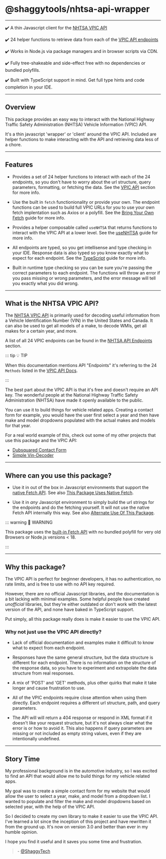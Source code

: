 # @shaggytools/nhtsa-api-wrapper

---

✔️ A thin Javascript client for the [NHTSA VPIC API](https://vpic.nhtsa.dot.gov/api/)

✔️ 24 helper functions to retrieve data from each of the [VPIC API endpoints](../guide/vpic/index#vpic-api-endpoints)

✔️ Works in Node.js via package managers and in browser scripts via CDN.

✔️ Fully tree-shakeable and side-effect free with no dependencies or bundled polyfills.

✔️ Built with TypeScript support in mind. Get full type hints and code
completion in your IDE.

---

## Overview

This package provides an easy way to interact with the National Highway Traffic Safety
Administration (NHTSA) Vehicle Information (VPIC) API.

It's a thin javascript 'wrapper' or 'client' around the VPIC API. Included are helper functions to
make interacting with the API and retrieving data less of a chore.

---

## Features

- Provides a set of 24 helper functions to interact with each of the 24 endpoints, so you
  don't have to worry about the url structure, query parameters, formatting, or fetching the data.
  See the [VPIC API](/guide/vpic/) section for more info.

- Use the built in `fetch` functionionality or provide your own. The endpoint functions can be used
  to build full VPIC URLs for you to use your own fetch implentation such as Axios or a polyfill.
  See the [Bring Your Own Fetch](/guide/bring-your-own-fetch) guide for more info.

- Provides a helper composable called `useNHTSA` that returns functions to interact with the VPIC
  API at a lower level. See the [useNHTSA](/utils/use-nhtsa) guide for more info.

- All endpoints are typed, so you get intellisense and type checking in your IDE. Response data is
  also typed so you know exactly what to expect for each endpoint. See the
  [TypeScript](/guide/typescript) guide for more info.

- Built in runtime type checking so you can be sure you're passing the correct parameters to each
  endpoint. The functions will throw an error if you pass missing or wrong parameters, and the error
  message will tell you exactly what you did wrong.

---

## What is the NHTSA VPIC API?

The [NHTSA VPIC API](https://vpic.nhtsa.dot.gov/api/) is primarily used for decoding useful
information from a Vehicle Identification Number (VIN) in the United States and Canada.
It can also be used to get all models of a make, to decode WMIs, get all makes for a certain year,
and more.

A list of all 24 VPIC endpoints can be found in the
[NHTSA API Endpoints](../guide/vpic/index#vpic-api-endpoints) section.

::: tip :bulb: TIP

When this documentation mentions API "Endpoints" it's referring to the 24 `Methods` listed in
the [VPIC API Docs](https://vpic.nhtsa.dot.gov/api/).

:::

The best part about the VPIC API is that it's free and doesn't require an API key. The
wonderful people at the National Highway Traffic Safety Administration (NHTSA) have made it
openly available to the public.

You can use it to build things for vehicle related apps. Creating a contact form for example, you
would have the user first select a year and then have make and model dropdowns populated with the
actual makes and models for that year.

For a real world example of this, check out some of my other projects that use this package and the
VPIC API:

- [Dubsquared Contact Form](https://dubsquared.com/contact#contact-form)
- [Simple Vin-Decoder](https://shaggytech.com/vin-decoder)

---

## Where can you use this package?

- Use it in out of the box in Javascript environments that support the
  [native Fetch API](https://developer.mozilla.org/en-US/docs/Web/API/Fetch_API).
  See also
  [This Package Uses Native Fetch](../guide/native-fetch#this-package-uses-native-fetch).

- Use it in _any_ Javascript environment to simply build the url strings for the endpoints
  and do the fetching yourself. It will not use the native Fetch API internally this way.
  See also
  [Alternate Use Of This Package](../guide/bring-your-own-fetch#alternate-use-of-this-package).

::: warning 🔞 WARNING

This package uses the
[built-in Fetch API](https://developer.mozilla.org/en-US/docs/Web/API/Fetch_API) with no bundled
polyfill for very old Browsers or Node.js versions < 18.

:::

---

## Why this package?

The VPIC API is perfect for beginner developers, it has no authentication,
no rate limits, and is free to use with no API key required.

However, there are no official Javascript libraries, and the documentation is a bit lacking with
minimal examples. Some helpful people have created _unofficial_ libraries, but they're either
outdated or don't work with the latest version of the API, and none have baked in TypeScript
support.

Put simply, all this package really does is make it easier to use the VPIC API.

### Why not just use the VPIC API directly?

- Lack of official documentation and examples make it difficult to know what to expect from each
  endpoint.

- Responses have the same general structure, but the data structure is different for each endpoint.
  There is no information on the structure of the response data, so you have to experiment and
  extrapolate the data structure from real responses.

- A mix of 'POST' and 'GET' methods, plus other quirks that make it take longer and cause frustration
  to use.

- All of the VPIC endpoints require close attention when using them directly. Each endpoint requires
  a different url structure, path, and query parameters.

- The API will will return a 404 response or respond in XML format if it doesn't like your request
  structure, but it's not always clear what the error is or how to avoid it. This also happens if
  query parameters are missing or not included as empty string values, even if they are
  intentionally undefined.

---

## Story Time

My professional background is in the automotive industry, so I was excited to find an API that
would allow me to build things for my vehicle related apps.

My goal was to create a simple contact form for my website that would allow the user to select a
year, make, and model from a dropdown list. I wanted to populate and filter the make and model
dropdowns based on selected year, with the help of the VPIC API.

So I decided to create my own library to make it easier to use the VPIC API. I've learned a lot
since the inception of this project and have rewritten it from the ground up. It's now on
version 3.0 and better than ever in my humble opinion.

I hope you find it useful and it saves you some time and frustration.

> \- [@ShaggyTech](https://github.com/shaggytech)

